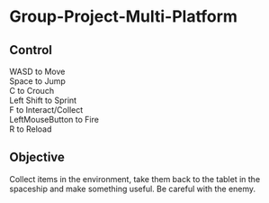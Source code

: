 # Group-Project-Multi-Platform
 
## Control 

WASD to Move  
Space to Jump  
C to Crouch  
Left Shift to Sprint  
F to Interact/Collect  
LeftMouseButton to Fire  
R to Reload

## Objective
Collect items in the environment, take them back to the tablet in the spaceship and make something useful. Be careful with the enemy.
